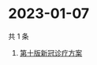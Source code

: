# 2023-01-07

共 1 条

<!-- BEGIN -->
<!-- 最后更新时间 Sat Jan 07 2023 04:13:40 GMT+0800 (China Standard Time) -->

1. [第十版新冠诊疗方案](https://www.zhihu.com/search?q=第十版新冠诊疗方案)

<!-- END -->
